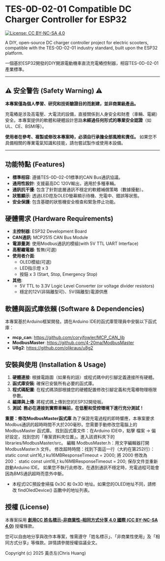 # TES-0D-02-01 Compatible DC Charger Controller for ESP32

[![License: CC BY-NC-SA 4.0](https://img.shields.io/badge/License-CC%20BY--NC--SA%204.0-lightgrey.svg)](https://creativecommons.org/licenses/by-nc-sa/4.0/)

A DIY, open-source DC charger controller project for electric scooters, compatible with the TES-0D-02-01 industry standard, built upon the ESP32 platform.

一個基於ESP32開發的DIY開源電動機車直流充電樁控制器，相容TES-0D-02-01產業標準。

---

## ⚠️ 安全警告 (Safety Warning) ⚠️

**本專案僅為個人學習、研究和技術驗證目的而創建，並非商業級產品。**

充電樁是涉及高電壓、大電流的設備，直接關係到人身安全和財產（車輛、電網）安全。本專案提供的軟體和硬體設計思路**未經過任何形式的專業安全認證**（如UL、CE、BSMI等）。

**使用者在參考、複製或修改本專案時，必須自行承擔全部風險和責任。** 如果您不具備相關的專業電氣知識和技能，請勿嘗試製作或使用本設備。

---

## 功能特點 (Features)

*   **標準相容**: 遵循TES-0D-02-01標準的CAN Bus通訊協議。
*   **通用性設計**: 支援最高DC 120V輸出，適用於多種車輛。
*   **通訊抗干擾**: 包含了針對底層通訊不穩定的軟體補償策略（數據擾動）。
*   **狀態顯示**: 透過LED燈及OLED螢幕顯示待機、充電中、錯誤等狀態。
*   **安全保護**: 包含基礎的狀態機安全檢查和緊急停止功能。

## 硬體需求 (Hardware Requirements)

*   **主控制器**: ESP32 Development Board
*   **CAN通訊**: MCP2515 CAN Bus Module
*   **電源量測**: 使用Modbus通訊的模組(with 5V TTL UART Interface)
*   **高壓繼電器**: 暫無(可選) 
*   **使用者介面**:
    *   OLED模組(可選)   
    *   LED指示燈 x 3
    *   按鈕 x 3 (Start, Stop, Emergency Stop)
*   **其他**:
    *   5V TTL to 3.3V Logic Level Converter (or voltage divider resistors)
    *   穩定的12V(非隔離型可)、5V(隔離型)電源供應

## 軟體與函式庫依賴 (Software & Dependencies)

本專案基於Arduino框架開發。請在Arduino IDE的函式庫管理員中安裝以下函式庫：

*   **mcp_can**: https://github.com/coryjfowler/MCP_CAN_lib
*   **ModbusMaster**: https://github.com/4-20ma/ModbusMaster
*   **U8g2**: https://github.com/olikraus/u8g2 
## 安裝與使用 (Installation & Usage)

1.  **硬體連接**: 根據電路圖（如果有的話）或程式碼中的引腳定義連接所有硬體。
2.  **函式庫安裝**: 確保已安裝所有必要的函式庫。
3.  **程式碼配置**: 在程式碼頂部根據您的硬體配置修改引腳定義和充電樁物理極限參數。
4.  **編譯與上傳**: 將程式碼上傳到您的ESP32開發板。
5.  **測試**: **務必在連接到實際車輛前，在低壓和受控環境下進行充分測試！**

**重要：修改ModbusMaster函式庫**
為了保證充電過程的即時響應，本專案要求Modbus通訊的超時時間不大於200毫秒。您需要手動修改您電腦上的 ModbusMaster 函式庫。
找到函式庫文件：在Arduino IDE中，點擊 檔案 -> 偏好設定，找到您的「專案資料夾位置」。進入該資料夾下的 libraries/ModbusMaster/src。
編輯 ModbusMaster.h：用文字編輯器打開 ModbusMaster.h 文件。
修改超時時間：找到下面這一行（大約在第252行）：
static const uint16_t ku16MBResponseTimeout = 2000;
將 2000 修改為 200：
static const uint16_t ku16MBResponseTimeout = 200;
保存文件並重新啟動Arduino IDE。
如果您不執行此修改，在遇到通訊不穩定時，充電過程可能會因為BMS通訊超時而意外中斷。
*  本程式I2C預設會掃描 0x3C 和 0x3D 地址。如果您的OLED地址不同，請修改 findOledDevice() 函數中的地址列表。
## 授權 (License)

本專案採用 **[創用CC 姓名標示-非商業性-相同方式分享 4.0 國際 (CC BY-NC-SA 4.0)](https://creativecommons.org/licenses/by-nc-sa/4.0/deed.zh_TW)** 授權條款。

您可以自由地分享與改作本專案，惟需遵守「姓名標示」、「非商業性使用」及「相同方式分享」等條款。詳情請參閱授權協議全文。

Copyright (c) 2025 黃丞左(Chris Huang)

